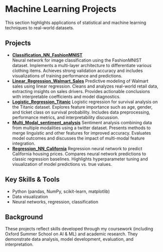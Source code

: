 # Machine Learning Projects

This section highlights applications of statistical and machine learning techniques to real-world datasets.

## Projects

- [**Classification_NN_FashionMNIST**](Anika_Classification_NN_FashionMNIST.ipynb)  
  Neural network for image classification using the FashionMNIST dataset.
  Implements a multi-layer architecture to differentiate various clothing items.
  Achieves strong validation accuracy and includes visualizations of training performance and predictions.
- [**Linear_Regression_Walmart_Sales**](Linear_Regression_Walmart_Sales.ipynb)
  Predictive modeling of Walmart sales using linear regression.
  Cleans and analyzes real-world retail data, extracting insights on sales drivers.
  Provides actionable conclusions with interpretable coefficients and model diagnostics.
- [**Logistic_Regression_Titanic**](Logistic_Regression_Titanic.ipynb)
  Logistic regression for survival analysis on the Titanic dataset.
  Explores feature importance such as age, gender, and ticket class on survival probability.
  Includes data preprocessing, performance metrics, and interpretability discussion.
- [**Multi_Modal_sentiment_analysis**](Multi_Modal_sentiment_analysis.ipynb)
  Sentiment analysis combining data from multiple modalities using a twitter dataset.
  Presents methods to merge linguistic and other features for improved accuracy.
  Evaluates model outcomes and discusses the impact of multi-modal feature integration.
- [**Regression_NN_California**](Regression_NN_California.ipynb) 
  Regression neural network to predict California housing prices.
  Compares neural network predictions to classic regression baselines.
  Highlights hyperparameter tuning and visualization of model predictions vs. true values.

## Key Skills & Tools
- Python (pandas, NumPy, scikit-learn, matplotlib)
- Data visualization
- Neural networks, regression, classification

## Background
These projects reflect skills developed through my coursework (including Oxford Summer School on AI & ML) and academic research. They demonstrate data analysis, model development, evaluation, and interpretation. 


